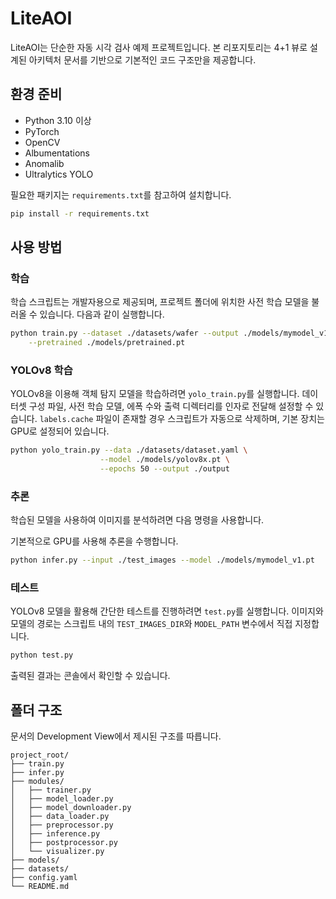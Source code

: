 # LiteAOI

LiteAOI는 단순한 자동 시각 검사 예제 프로젝트입니다. 본 리포지토리는 4+1 뷰로 설계된 아키텍처 문서를 기반으로 기본적인 코드 구조만을 제공합니다.

## 환경 준비

- Python 3.10 이상
 - PyTorch
 - OpenCV
 - Albumentations
 - Anomalib
 - Ultralytics YOLO

필요한 패키지는 `requirements.txt`를 참고하여 설치합니다.

```bash
pip install -r requirements.txt
```

## 사용 방법

### 학습

학습 스크립트는 개발자용으로 제공되며, 프로젝트 폴더에 위치한 사전 학습 모델을
불러올 수 있습니다. 다음과 같이 실행합니다.

```bash
python train.py --dataset ./datasets/wafer --output ./models/mymodel_v1.pt \
    --pretrained ./models/pretrained.pt
```

### YOLOv8 학습

YOLOv8을 이용해 객체 탐지 모델을 학습하려면 `yolo_train.py`를 실행합니다. 데이터셋
구성 파일, 사전 학습 모델, 에폭 수와 출력 디렉터리를 인자로 전달해 설정할 수 있습니다.
`labels.cache` 파일이 존재할 경우 스크립트가 자동으로 삭제하며, 기본 장치는 GPU로 설정되어 있습니다.

```bash
python yolo_train.py --data ./datasets/dataset.yaml \
                    --model ./models/yolov8x.pt \
                    --epochs 50 --output ./output
```

### 추론

학습된 모델을 사용하여 이미지를 분석하려면 다음 명령을 사용합니다.

기본적으로 GPU를 사용해 추론을 수행합니다.

```bash
python infer.py --input ./test_images --model ./models/mymodel_v1.pt
```

### 테스트

YOLOv8 모델을 활용해 간단한 테스트를 진행하려면 `test.py`를 실행합니다. 이미지와 모델의 경로는 스크립트 내의 `TEST_IMAGES_DIR`와 `MODEL_PATH` 변수에서 직접 지정합니다.

```bash
python test.py
```

출력된 결과는 콘솔에서 확인할 수 있습니다.

## 폴더 구조

문서의 Development View에서 제시된 구조를 따릅니다.

```text
project_root/
├── train.py
├── infer.py
├── modules/
│   ├── trainer.py
│   ├── model_loader.py
│   ├── model_downloader.py
│   ├── data_loader.py
│   ├── preprocessor.py
│   ├── inference.py
│   ├── postprocessor.py
│   └── visualizer.py
├── models/
├── datasets/
├── config.yaml
└── README.md
```
